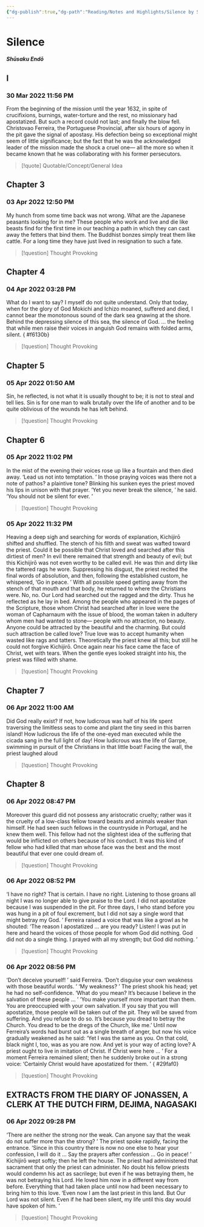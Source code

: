 ```yaml
---
{"dg-publish":true,"dg-path":"Reading/Notes and Highlights/Silence by Shūsaku Endō.md","permalink":"/reading/notes-and-highlights/silence-by-shusaku-endo/","title":"Silence by Shūsaku Endō","tags":["christian","novel","classic","japanese","reading-note"]}
---
```



# Silence
##### Shūsaku Endō

## I
### 30 Mar 2022 11:56 PM
From the beginning of the mission until the year 1632, in spite of crucifixions, burnings, water-torture and the rest, no missionary had apostatized. But such a record could not last; and finally the blow fell. Christovao Ferreira, the Portuguese Provincial, after six hours of agony in the pit gave the signal of apostasy. His defection being so exceptional might seem of little significance; but the fact that he was the acknowledged leader of the mission made the shock a cruel one— all the more so when it became known that he was collaborating with his former persecutors.

> [!quote] Quotable/Concept/General Idea
## Chapter 3
### 03 Apr 2022 12:50 PM
My hunch from some time back was not wrong. What are the Japanese peasants looking for in me? These people who work and live and die like beasts find for the first time in our teaching a path in which they can cast away the fetters that bind them. The Buddhist bonzes simply treat them like cattle. For a long time they have just lived in resignation to such a fate.

> [!question] Thought Provoking
## Chapter 4
### 04 Apr 2022 03:28 PM
What do I want to say? I myself do not quite understand. Only that today, when for the glory of God Mokichi and Ichizo moaned, suffered and died, I cannot bear the monotonous sound of the dark sea gnawing at the shore. Behind the depressing silence of this sea, the silence of God. … the feeling that while men raise their voices in anguish God remains with folded arms, silent.
{ #f6130b}


> [!question] Thought Provoking

## Chapter 5
### 05 Apr 2022 01:50 AM
Sin, he reflected, is not what it is usually thought to be; it is not to steal and tell lies. Sin is for one man to walk brutally over the life of another and to be quite oblivious of the wounds he has left behind.

> [!question] Thought Provoking

## Chapter 6
### 05 Apr 2022 11:02 PM
In the mist of the evening their voices rose up like a fountain and then died away. ‘Lead us not into temptation. ’ In those praying voices was there not a note of pathos? a plaintive tone? Blinking his sunken eyes the priest moved his lips in unison with that prayer. ‘Yet you never break the silence, ’ he said. ‘You should not be silent for ever. ’

> [!question] Thought Provoking

### 05 Apr 2022 11:32 PM
Heaving a deep sigh and searching for words of explanation, Kichijirō shifted and shuffled. The stench of his filth and sweat was wafted toward the priest. Could it be possible that Christ loved and searched after this dirtiest of men? In evil there remained that strength and beauty of evil; but this Kichijirō was not even worthy to be called evil. He was thin and dirty like the tattered rags he wore. Suppressing his disgust, the priest recited the final words of absolution, and then, following the established custom, he whispered, ‘Go in peace. ’ With all possible speed getting away from the stench of that mouth and that body, he returned to where the Christians were. No, no. Our Lord had searched out the ragged and the dirty. Thus he reflected as he lay in bed. Among the people who appeared in the pages of the Scripture, those whom Christ had searched after in love were the woman of Capharnaum with the issue of blood, the woman taken in adultery whom men had wanted to stone— people with no attraction, no beauty. Anyone could be attracted by the beautiful and the charming. But could such attraction be called love? True love was to accept humanity when wasted like rags and tatters. Theoretically the priest knew all this; but still he could not forgive Kichijirō. Once again near his face came the face of Christ, wet with tears. When the gentle eyes looked straight into his, the priest was filled with shame.

> [!question] Thought Provoking

## Chapter 7
### 06 Apr 2022 11:00 AM
Did God really exist? If not, how ludicrous was half of his life spent traversing the limitless seas to come and plant the tiny seed in this barren island! How ludicrous the life of the one-eyed man executed while the cicada sang in the full light of day! How ludicrous was the life of Garrpe, swimming in pursuit of the Christians in that little boat! Facing the wall, the priest laughed aloud

> [!question] Thought Provoking

## Chapter 8
### 06 Apr 2022 08:47 PM
Moreover this guard did not possess any aristocratic cruelty; rather was it the cruelty of a low-class fellow toward beasts and animals weaker than himself. He had seen such fellows in the countryside in Portugal, and he knew them well. This fellow had not the slightest idea of the suffering that would be inflicted on others because of his conduct. It was this kind of fellow who had killed that man whose face was the best and the most beautiful that ever one could dream of.

> [!question] Thought Provoking

### 06 Apr 2022 08:52 PM
‘I have no right? That is certain. I have no right. Listening to those groans all night I was no longer able to give praise to the Lord. I did not apostatize because I was suspended in the pit. For three days, I who stand before you was hung in a pit of foul excrement, but I did not say a single word that might betray my God. ’ Ferreira raised a voice that was like a growl as he shouted: ‘The reason I apostatized … are you ready? Listen! I was put in here and heard the voices of those people for whom God did nothing. God did not do a single thing. I prayed with all my strength; but God did nothing. ’

> [!question] Thought Provoking

### 06 Apr 2022 08:56 PM
‘Don’t deceive yourself! ’ said Ferreira. ‘Don’t disguise your own weakness with those beautiful words. ’
‘My weakness? ’ The priest shook his head; yet he had no self-confidence. ‘What do you mean? It’s because I believe in the salvation of these people … ’
‘You make yourself more important than them. You are preoccupied with your own salvation. If you say that you will apostatize, those people will be taken out of the pit. They will be saved from suffering. And you refuse to do so. It’s because you dread to betray the Church. You dread to be the dregs of the Church, like me.’ Until now Ferreira’s words had burst out as a single breath of anger, but now his voice gradually weakened as he said: ‘Yet I was the same as you. On that cold, black night I, too, was as you are now. And yet is your way of acting love? A priest ought to live in imitation of Christ. If Christ were here … ’ For a moment Ferreira remained silent; then he suddenly broke out in a strong voice: ‘Certainly Christ would have apostatized for them. ’
{ #29faf0}


> [!question] Thought Provoking

## EXTRACTS FROM THE DIARY OF JONASSEN, A CLERK AT THE DUTCH FIRM, DEJIMA, NAGASAKI
### 06 Apr 2022 09:28 PM
‘There are neither the strong nor the weak. Can anyone say that the weak do not suffer more than the strong? ’ The priest spoke rapidly, facing the entrance. ‘Since in this country there is now no one else to hear your confession, I will do it … Say the prayers after confession … Go in peace! ’ Kichijirō wept softly; then he left the house. The priest had administered that sacrament that only the priest can administer. No doubt his fellow priests would condemn his act as sacrilege; but even if he was betraying them, he was not betraying his Lord. He loved him now in a different way from before. Everything that had taken place until now had been necessary to bring him to this love. ‘Even now I am the last priest in this land. But Our Lord was not silent. Even if he had been silent, my life until this day would have spoken of him. ’

> [!question] Thought Provoking